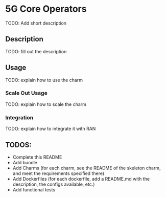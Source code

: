 # 5G Core Operators

TODO: Add short description


## Description

TODO: fill out the description

## Usage

TODO: explain how to use the charm

### Scale Out Usage

TODO: explain how to scale the charm

### Integration

TODO: explain how to integrate it with RAN

## TODOS:
- Complete this README
- Add bundle
- Add Charms (for each charm, see the README of the skeleton charm, and meet the requirements specified there)
- Add Dockerfiles (for each dockerfile, add a README.md with the description, the configs available, etc.)
- Add functional tests